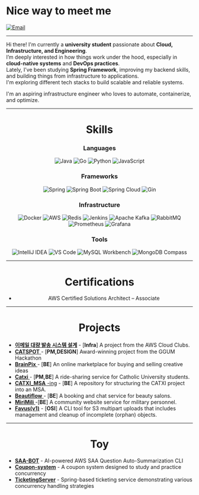 #  Nice way to meet me
[![Email](https://img.shields.io/badge/ldj9905717@gmail.com-red)](mailto:ldj9905717@gmail.com)

---

Hi there! I'm currently a **university student** passionate about **Cloud, Infrastructure, and Engineering**.  
I’m deeply interested in how things work under the hood, especially in **cloud-native systems** and **DevOps practices**.  
Lately, I’ve been studying **Spring Framework**, improving my backend skills, and building things from infrastructure to applications.  
I'm exploring different tech stacks to build scalable and reliable systems.  

I'm an aspiring infrastructure engineer who loves to automate, containerize, and optimize.  

---

<div align="center">

#  Skills

 ### Languages

![Java](https://img.shields.io/badge/Java-007396?logo=java&logoColor=white)
![Go](https://img.shields.io/badge/Go-00ADD8?logo=go&logoColor=white)
![Python](https://img.shields.io/badge/Python-3776AB?logo=python&logoColor=white)
![JavaScript](https://img.shields.io/badge/JavaScript-F7DF1E?logo=javascript&logoColor=black)

### Frameworks

![Spring](https://img.shields.io/badge/Spring-6DB33F?logo=spring&logoColor=white)
![Spring Boot](https://img.shields.io/badge/Spring%20Boot-6DB33F?logo=springboot&logoColor=white)
![Spring Cloud](https://img.shields.io/badge/Spring%20Cloud-6DB33F?logo=spring&logoColor=white)
![Gin](https://img.shields.io/badge/Gin-00A98F?logo=go&logoColor=white)

### Infrastructure

![Docker](https://img.shields.io/badge/Docker-2496ED?logo=docker&logoColor=white)
![AWS](https://img.shields.io/badge/AWS-FF9900?logo=amazonaws&logoColor=white)
![Redis](https://img.shields.io/badge/Redis-DC382D?logo=redis&logoColor=white)
![Jenkins](https://img.shields.io/badge/Jenkins-D24939?logo=jenkins&logoColor=white)
![Apache Kafka](https://img.shields.io/badge/Apache%20Kafka-231F20?logo=apachekafka&logoColor=white)
![RabbitMQ](https://img.shields.io/badge/RabbitMQ-FF6600?logo=rabbitmq&logoColor=white)
![Prometheus](https://img.shields.io/badge/Prometheus-E6522C?logo=prometheus&logoColor=white)
![Grafana](https://img.shields.io/badge/Grafana-F46800?logo=grafana&logoColor=white)

### Tools

![IntelliJ IDEA](https://img.shields.io/badge/IntelliJ%20IDEA-000000?logo=intellijidea&logoColor=white)
![VS Code](https://img.shields.io/badge/VS%20Code-007ACC?logo=visualstudiocode&logoColor=white)
![MySQL Workbench](https://img.shields.io/badge/MySQL%20Workbench-4479A1?logo=mysql&logoColor=white)
![MongoDB Compass](https://img.shields.io/badge/MongoDB%20Compass-47A248?logo=mongodb&logoColor=white)

---
#  Certifications
  
- AWS Certified Solutions Architect – Associate
---

#  Projects
</div>

- [**이메일 대량 발송 시스템 설계**](https://github.com/aws-cloud-clubs/ACC-Pillars) - [**Infra**] A project from the AWS Cloud Clubs. 
- [**CATSPOT** ](https://github.com/GGUM-5) - [**PM,DESIGN**] Award-winning project from the GGUM Hackathon
- [**BrainPix** ](https://github.com/BrainPix/BrainPix-Back) - [**BE**] An online marketplace for buying and selling creative ideas
- [**Catxi** ](https://github.com/Team-Catxi/Catxi_BackEnd) - [**PM,BE**] A ride-sharing service for Catholic University students.
- [**CATXI_MSA**  -ing](https://github.com/dongjune8931/CATXI_MSA) - [**BE**] A repository for structuring the CATXI project into an MSA. 
- [**Beautiflow** ](https://github.com/TEAM-BeautiFlow/BeautiFlow_BE) - [**BE**] A booking and chat service for beauty salons.
- [**MiriMili** ](https://github.com/MiriMili/MiriMili-BE) -[**BE**] A community website service for military personnel.
- [**Favus(v1)**]([https://github.com/COMA/Favus](https://github.com/dongjune8931/Favus)) - [**OSI**] A CLI tool for S3 multipart uploads that includes management and cleanup of incomplete (orphan) objects.


---
<div align="center">

#  Toy
</div>

- [**SAA-BOT**](https://github.com/dongjune8931/SAA-BOT) - AI-powered AWS SAA Question Auto-Summarization CLI
- [**Coupon-system**](https://github.com/dongjune8931/Coupon-system) - A coupon system designed to study and practice concurrency
- [**TicketingServer**](https://github.com/dongjune8931/TicketingServer) - Spring-based ticketing service demonstrating various concurrency handling strategies



